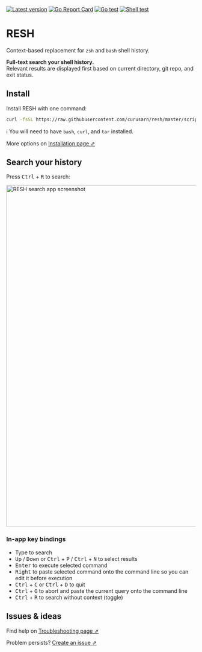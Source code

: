 
[![Latest version](https://img.shields.io/github/v/tag/curusarn/resh?sort=semver)](https://github.com/curusarn/resh/releases)
[![Go Report Card](https://goreportcard.com/badge/github.com/curusarn/resh)](https://goreportcard.com/report/github.com/curusarn/resh)
[![Go test](https://github.com/curusarn/resh/actions/workflows/go.yaml/badge.svg)](https://github.com/curusarn/resh/actions/workflows/go.yaml)
[![Shell test](https://github.com/curusarn/resh/actions/workflows/sh.yaml/badge.svg)](https://github.com/curusarn/resh/actions/workflows/sh.yaml)

# RESH

Context-based replacement for `zsh` and `bash` shell history.

**Full-text search your shell history.**  
Relevant results are displayed first based on current directory, git repo, and exit status.

<!-- Contextual shell history -->
<!-- Contextual bash history -->
<!-- Contextual zsh history -->
<!-- Context-based shell history -->
<!-- Context-based bash history -->
<!-- Context-based zsh history -->
<!-- Better shell history -->
<!-- Better bash history -->
<!-- Better zsh history -->
<!-- PWD Directory -->

## Install

Install RESH with one command:

```sh
curl -fsSL https://raw.githubusercontent.com/curusarn/resh/master/scripts/rawinstall.sh | bash
```

ℹ️ You will need to have `bash`, `curl`, and `tar` installed.

More options on [Installation page ⇗](./installation.md)

## Search your history

Press <kbd>Ctrl</kbd> + <kbd>R</kbd> to search:

<img width="906" alt="RESH search app screenshot" src="https://user-images.githubusercontent.com/10132717/221371937-d4ba64e0-ede6-4bfa-8b74-529252bf73a3.png">

### In-app key bindings

- Type to search
- <kbd>Up</kbd> / <kbd>Down</kbd> or <kbd>Ctrl</kbd> + <kbd>P</kbd> / <kbd>Ctrl</kbd> + <kbd>N</kbd> to select results
- <kbd>Enter</kbd> to execute selected command
- <kbd>Right</kbd> to paste selected command onto the command line so you can edit it before execution
- <kbd>Ctrl</kbd> + <kbd>C</kbd> or <kbd>Ctrl</kbd> + <kbd>D</kbd> to quit
- <kbd>Ctrl</kbd> + <kbd>G</kbd> to abort and paste the current query onto the command line
- <kbd>Ctrl</kbd> + <kbd>R</kbd> to search without context (toggle)

## Issues & ideas

Find help on [Troubleshooting page ⇗](./troubleshooting.md)

Problem persists? [Create an issue ⇗](https://github.com/curusarn/resh/issues)
